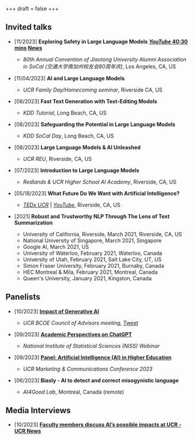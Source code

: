 +++
draft = false
+++

## Invited talks
- [11/2023] **Exploring Safety in Large Language Models [*YouTube* 40:30 mins](https://www.youtube.com/watch?v=5OUuRbnEUsc) [News](https://alumni.xjtu.edu.cn/info/1137/7465.htm)**
  - *80th Annual Convention of Jiaotong University Alumni Association in SoCal (交通大学南加州校友会80周年庆)*, Los Angeles, CA, US

- [11/04/2023] **AI and Large Language Models**
  - *UCR Family Day/Homecoming seminar*, Riverside CA, US

- [08/2023] **Fast Text Generation with Text-Editing Models**
  - *KDD Tutorial*, Long Beach, CA, US

- [08/2023] **Safeguarding the Potential in Large Language Models**
  - *KDD SoCal Day*, Long Beach, CA, US

- [08/2023] **Large Language Models & AI Unleashed**
  - *UCR REU*, Riverside, CA, US

- [07/2023] **Introduction to Large Language Models**
  - *Redlands & UCR Higher School AI Academy*, Riverside, CA, US

- [05/18/2023] **What Future Do We Want with Artificial Intelligence?**
  - [*TEDx UCR*](https://www.tedxucr.org/) | [*YouTube*](https://www.youtube.com/watch?v=w5fmMcrwk_I), Riverside, CA, US

- [2021] **Robust and Trustworthy NLP Through The Lens of Text Summarization**
  - University of California, Riverside, March 2021, Riverside, CA, US
  - National University of Singapore, March 2021, Singapore
  - Google AI, March 2021, US
  - University of Waterloo, February 2021, Waterloo, Canada
  - University of Utah, February 2021, Salt Lake City, UT, US
  - Simon Fraser University, February 2021, Burnaby, Canada
  - HEC Montreal & Mila, February 2021, Montreal, Canada
  - Queen's University, January 2021, Kingston, Canada

## Panelists 

- [10/2023] **[Impact of Generative AI](https://events.ucr.edu/event/impact_of_generative_ai)**
  - *UCR BCOE Council of Advisors meeting,* [Tweet](https://twitter.com/UCRBCOE/status/1712966536221413883)

- [09/2023] **[Academic Perspectives on ChatGPT](https://www.niss.org/events/academic-perspectives-chatgpt)**
  - *National Institute of Statistical Sciences (NISS) Webinar*

- [09/2023] **[Panel: Artificial Intelligence (AI) in Higher Education](https://brand.ucr.edu/conference-2023#11-1145-am-morning-sessions)**
  - *UCR Marketing & Communications Conference 2023*

- [06/2023] **Biasly - AI to detect and correct misogynistic language**
  - *AI4Good Lab*, Montreal, Canada (remote)

## Media Interviews

- [10/2023] **[Faculty members discuss AI’s possible impacts at UCR - UCR News](https://news.ucr.edu/articles/2023/10/03/faculty-members-discuss-ais-possible-impacts-ucr?utm_source=UC+Riverside+Master+List&utm_campaign=b890962bb7-EMAIL_CAMPAIGN_2023_10_26_05_26&utm_medium=email&utm_term=0_-b890962bb7-%5BLIST_EMAIL_ID%5D)**
